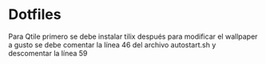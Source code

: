 # Dotfiles

Para Qtile primero se debe instalar tilix
después para modificar el wallpaper a gusto se debe comentar la línea 46 del archivo autostart.sh y descomentar la línea 59